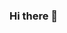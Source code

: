 ### Hi there 👋

<!--
**painx06/painx06** is a ✨ _special_ ✨ repository because its `README.md` (this file) appears on your GitHub profile.

Here are some ideas to get you started:

- 🔭 I’m currently working as a Stundent to be a developer
- 🌱 I’m currently learning the coding
- 👯 I’m looking to collaborate on everything
- 🤔 I’m looking for help with everything
- 💬 Ask me about nothing
- 📫 How to reach me:Discord : PainX06#2816
- 😄 Pronouns: ...
- ⚡ Fun fact: ...
-->
